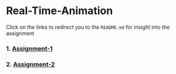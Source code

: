 # Real-Time-Animation

Click on the links to redirect you to the `README.md` for insight into the assignment

### 1. [Assignment-1](https://github.com/hamzzgab/Real-Time-Animation/tree/main/Assignment-1#assignment---1)
### 2. [Assignment-2](https://github.com/hamzzgab/Real-Time-Animation/tree/main/Assignment-2#assignment---2)
